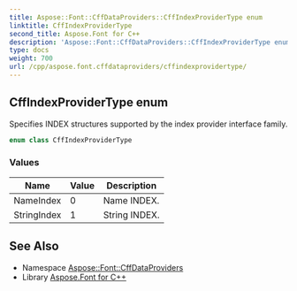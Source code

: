 ```yaml
---
title: Aspose::Font::CffDataProviders::CffIndexProviderType enum
linktitle: CffIndexProviderType
second_title: Aspose.Font for C++
description: 'Aspose::Font::CffDataProviders::CffIndexProviderType enum. Specifies INDEX structures supported by the index provider interface family in C++.'
type: docs
weight: 700
url: /cpp/aspose.font.cffdataproviders/cffindexprovidertype/
---
```

## CffIndexProviderType enum


Specifies INDEX structures supported by the index provider interface family.

```cpp
enum class CffIndexProviderType
```

### Values

| Name | Value | Description |
| --- | --- | --- |
| NameIndex | 0 | Name INDEX. |
| StringIndex | 1 | String INDEX. |

## See Also

* Namespace [Aspose::Font::CffDataProviders](../)
* Library [Aspose.Font for C++](../../)
